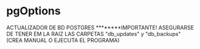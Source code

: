 # pgOptions
ACTUALIZADOR DE BD POSTGRES
********IMPORTANTE! 
ASEGURARSE DE TENER EM LA RAIZ LAS CARPETAS "db_updates" y "db_backups" (CREA MANUAL O EJECUTA EL PROGRAMA)


